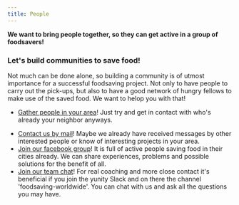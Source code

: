 ```yaml
---
title: People
---
```


<div class="sample-content"><div class="info-box"><div class="fa fa-box fa-group float-left"></div><p><strong>We want to bring people together, so they can get active in a group of foodsavers!</strong></p></div></div>

### Let's build communities to save food!
Not much can be done alone, so building a community is of utmost importance for a successful foodsaving project. Not only to have people to carry out the pick-ups, but also to have a good network of hungry fellows to make use of the saved food. We want to helop you with that!

+ [Gather people in your area](../startcommunity/buildcommunity)! Just try and get in contact with who's already your neighbor anyways.
* [Contact us by mail](mailto:foodsaving@yunity.org?target=_blank)! Maybe we already have received messages by other interested people or know of interesting projects in your area.
* [Join our facebook group](https://www.facebook.com/groups/foodsaving.worldwide/?target=_blank)! It is full of active people saving food in their cities already. We can share experiences, problems and possible solutions for the benefit of all.
* [Join our team chat](https://slackin.yunity.org?target=_blank)! For real coaching and more close contact it's beneficial if you join the yunity Slack and on there the channel 'foodsaving-worldwide'. You can chat with us and ask all the questions you may have.
